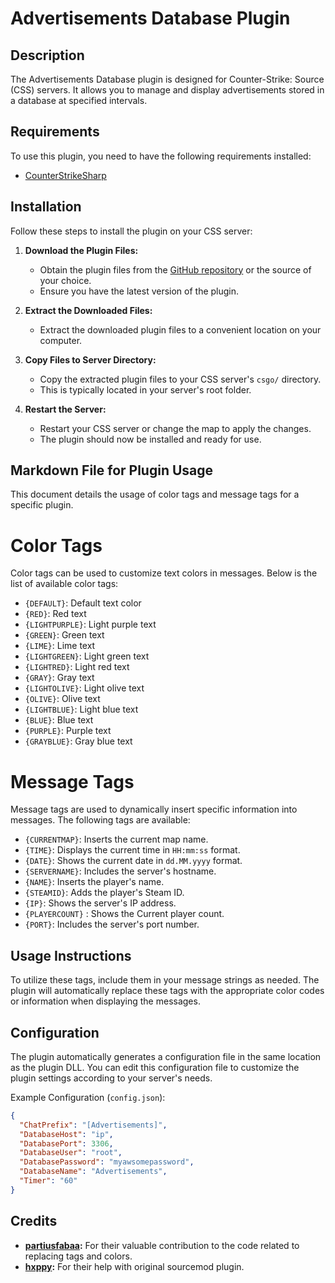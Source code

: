 # Advertisements Database Plugin

## Description
The Advertisements Database plugin is designed for Counter-Strike: Source (CSS) servers. It allows you to manage and display advertisements stored in a database at specified intervals.

## Requirements
To use this plugin, you need to have the following requirements installed:
- [CounterStrikeSharp](https://docs.cssharp.dev/guides/getting-started/)

## Installation
Follow these steps to install the plugin on your CSS server:

1. **Download the Plugin Files:**
   - Obtain the plugin files from the [GitHub repository](https://github.com/johnoclockdk/cs2_Advertisements_Database) or the source of your choice.
   - Ensure you have the latest version of the plugin.

2. **Extract the Downloaded Files:**
   - Extract the downloaded plugin files to a convenient location on your computer.

3. **Copy Files to Server Directory:**
   - Copy the extracted plugin files to your CSS server's `csgo/` directory.
   - This is typically located in your server's root folder.

4. **Restart the Server:**
   - Restart your CSS server or change the map to apply the changes.
   - The plugin should now be installed and ready for use.

## Markdown File for Plugin Usage

This document details the usage of color tags and message tags for a specific plugin.

# Color Tags

Color tags can be used to customize text colors in messages. Below is the list of available color tags:

- `{DEFAULT}`: Default text color
- `{RED}`: Red text
- `{LIGHTPURPLE}`: Light purple text
- `{GREEN}`: Green text
- `{LIME}`: Lime text
- `{LIGHTGREEN}`: Light green text
- `{LIGHTRED}`: Light red text
- `{GRAY}`: Gray text
- `{LIGHTOLIVE}`: Light olive text
- `{OLIVE}`: Olive text
- `{LIGHTBLUE}`: Light blue text
- `{BLUE}`: Blue text
- `{PURPLE}`: Purple text
- `{GRAYBLUE}`: Gray blue text

# Message Tags

Message tags are used to dynamically insert specific information into messages. The following tags are available:

- `{CURRENTMAP}`: Inserts the current map name.
- `{TIME}`: Displays the current time in `HH:mm:ss` format.
- `{DATE}`: Shows the current date in `dd.MM.yyyy` format.
- `{SERVERNAME}`: Includes the server's hostname.
- `{NAME}`: Inserts the player's name.
- `{STEAMID}`: Adds the player's Steam ID.
- `{IP}`: Shows the server's IP address.
- `{PLAYERCOUNT}` : Shows the Current player count.
- `{PORT}`: Includes the server's port number.


## Usage Instructions

To utilize these tags, include them in your message strings as needed. The plugin will automatically replace these tags with the appropriate color codes or information when displaying the messages.


## Configuration
The plugin automatically generates a configuration file in the same location as the plugin DLL. You can edit this configuration file to customize the plugin settings according to your server's needs.

Example Configuration (`config.json`):
```json
{
  "ChatPrefix": "[Advertisements]",
  "DatabaseHost": "ip",
  "DatabasePort": 3306,
  "DatabaseUser": "root",
  "DatabasePassword": "myawsomepassword",
  "DatabaseName": "Advertisements",
  "Timer": "60"
}
```

## Credits
- **[partiusfabaa](https://github.com/partiusfabaa):** For their valuable contribution to the code related to replacing tags and colors.
- **[hxppy](https://github.com/Skippydingledoo):** For their help with original sourcemod plugin.
